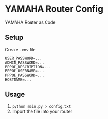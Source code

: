 # YAMAHA Router Config
YAMAHA Router as Code

## Setup
Create `.env` file

```
USER_PASSWORD=...
ADMIN_PASSWORD=...
PPPOE_DESCRIPTION=...
PPPOE_USERNAME=...
PPPOE_PASSWORD=...
HOSTNAME=...
```

## Usage
1. `python main.py > config.txt`
2. Import the file into your router